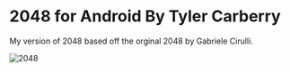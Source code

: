 2048 for Android
By Tyler Carberry
================

My version of 2048 based off the orginal 2048 by Gabriele Cirulli.

![2048](https://raw.github.com/tytan34/2048/master/ic_launcher-web.png)
